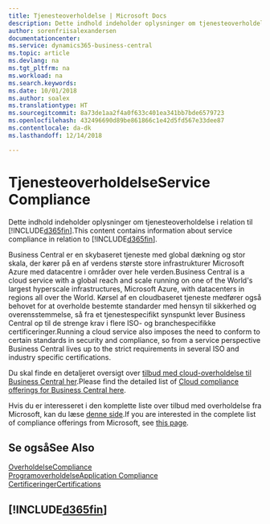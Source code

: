```yaml
---
title: Tjenesteoverholdelse | Microsoft Docs
description: Dette indhold indeholder oplysninger om tjenesteoverholdelse i relation til Business Central.
author: sorenfriisalexandersen
documentationcenter: 
ms.service: dynamics365-business-central
ms.topic: article
ms.devlang: na
ms.tgt_pltfrm: na
ms.workload: na
ms.search.keywords: 
ms.date: 10/01/2018
ms.author: soalex
ms.translationtype: HT
ms.sourcegitcommit: 8a73de1aa2f4a0f633c401ea341bb7bde6579723
ms.openlocfilehash: 432496690d89be861866c1e42d5fd567e33dee87
ms.contentlocale: da-dk
ms.lasthandoff: 12/14/2018

---
```

# <a name="service-compliance"></a><span data-ttu-id="dacaf-103">Tjenesteoverholdelse</span><span class="sxs-lookup"><span data-stu-id="dacaf-103">Service Compliance</span></span>
<span data-ttu-id="dacaf-104">Dette indhold indeholder oplysninger om tjenesteoverholdelse i relation til [!INCLUDE[d365fin](../includes/d365fin_md.md)].</span><span class="sxs-lookup"><span data-stu-id="dacaf-104">This content contains information about service compliance in relation to [!INCLUDE[d365fin](../includes/d365fin_md.md)].</span></span>  

<span data-ttu-id="dacaf-105">Business Central er en skybaseret tjeneste med global dækning og stor skala, der kører på en af verdens største store infrastrukturer Microsoft Azure med datacentre i områder over hele verden.</span><span class="sxs-lookup"><span data-stu-id="dacaf-105">Business Central is a cloud service with a global reach and scale running on one of the World's largest hyperscale infrastructures, Microsoft Azure, with datacenters in regions all over the World.</span></span> <span data-ttu-id="dacaf-106">Kørsel af en cloudbaseret tjeneste medfører også behovet for at overholde bestemte standarder med hensyn til sikkerhed og overensstemmelse, så fra et tjenestespecifikt synspunkt lever Business Central op til de strenge krav i flere ISO- og branchespecifikke certificeringer.</span><span class="sxs-lookup"><span data-stu-id="dacaf-106">Running a cloud service also imposes the need to conform to certain standards in security and compliance, so from a service perspective Business Central lives up to the strict requirements in several ISO and industry specific certifications.</span></span>

<span data-ttu-id="dacaf-107">Du skal finde en detaljeret oversigt over [tilbud med cloud-overholdelse til Business Central her](https://aka.ms/d365-compliance-list).</span><span class="sxs-lookup"><span data-stu-id="dacaf-107">Please find the detailed list of [Cloud compliance offerings for Business Central here](https://aka.ms/d365-compliance-list).</span></span>

<span data-ttu-id="dacaf-108">Hvis du er interesseret i den komplette liste over tilbud med overholdelse fra Microsoft, kan du læse [denne side](https://www.microsoft.com/en-us/trustcenter/compliance/complianceofferings).</span><span class="sxs-lookup"><span data-stu-id="dacaf-108">If you are interested in the complete list of compliance offerings from Microsoft, see [this page](https://www.microsoft.com/en-us/trustcenter/compliance/complianceofferings).</span></span>

## <a name="see-also"></a><span data-ttu-id="dacaf-109">Se også</span><span class="sxs-lookup"><span data-stu-id="dacaf-109">See Also</span></span>  
[<span data-ttu-id="dacaf-110">Overholdelse</span><span class="sxs-lookup"><span data-stu-id="dacaf-110">Compliance</span></span>](compliance-overview.md)  
[<span data-ttu-id="dacaf-111">Programoverholdelse</span><span class="sxs-lookup"><span data-stu-id="dacaf-111">Application Compliance</span></span>](compliance-application-compliance.md)  
[<span data-ttu-id="dacaf-112">Certificeringer</span><span class="sxs-lookup"><span data-stu-id="dacaf-112">Certifications</span></span>](compliance-certifications.md)  

 ## [!INCLUDE[d365fin](../includes/free_trial_md.md)]  
 

